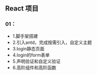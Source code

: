 ## React 项目
### 01：
* 1.脚手架搭建
* 2.引入antd，完成按需引入，自定义主题
* 3.login静态页面
* 4.login的form表单
* 5.声明验证和自定义验证
* 6.高阶组件和高阶函数
